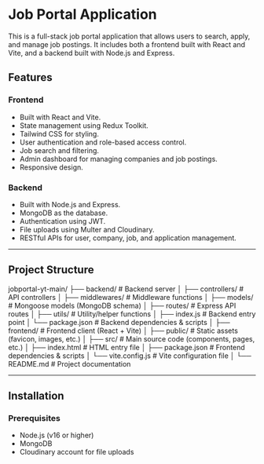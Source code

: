 # Job Portal Application

This is a full-stack job portal application that allows users to search, apply, and manage job postings. It includes both a frontend built with React and Vite, and a backend built with Node.js and Express.

## Features

### Frontend
- Built with React and Vite.
- State management using Redux Toolkit.
- Tailwind CSS for styling.
- User authentication and role-based access control.
- Job search and filtering.
- Admin dashboard for managing companies and job postings.
- Responsive design.

### Backend
- Built with Node.js and Express.
- MongoDB as the database.
- Authentication using JWT.
- File uploads using Multer and Cloudinary.
- RESTful APIs for user, company, job, and application management.

---

## Project Structure
jobportal-yt-main/
├── backend/                     # Backend server
│   ├── controllers/            # API controllers
│   ├── middlewares/            # Middleware functions
│   ├── models/                 # Mongoose models (MongoDB schema)
│   ├── routes/                 # Express API routes
│   ├── utils/                  # Utility/helper functions
│   ├── index.js                # Backend entry point
│   └── package.json            # Backend dependencies & scripts
│
├── frontend/                   # Frontend client (React + Vite)
│   ├── public/                 # Static assets (favicon, images, etc.)
│   ├── src/                    # Main source code (components, pages, etc.)
│   ├── index.html              # HTML entry file
│   ├── package.json            # Frontend dependencies & scripts
│   └── vite.config.js          # Vite configuration file
│
└── README.md                   # Project documentation


---

## Installation

### Prerequisites
- Node.js (v16 or higher)
- MongoDB
- Cloudinary account for file uploads

